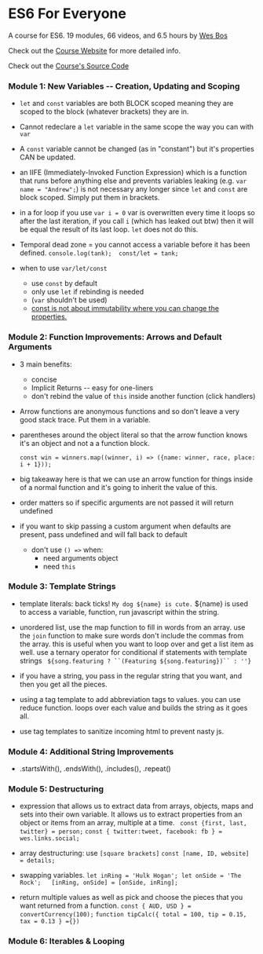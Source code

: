# ES6 For Everyone

A course for ES6. 19 modules, 66 videos, and 6.5 hours by [Wes Bos](https://github.com/wesbos)

Check out the [Course Website](https://es6.io/) for more detailed info.

Check out the [Course's Source Code](https://github.com/wesbos/es6.io)


### Module 1: New Variables -- Creation, Updating and Scoping
- `let` and `const` variables are both BLOCK scoped meaning they are scoped to the block (whatever brackets) they are in.

- Cannot redeclare a `let` variable in the same scope the way you can with `var`
- A `const` variable cannot be changed (as in "constant") but it's properties CAN be updated.

- an IIFE (Immediately-Invoked Function Expression) which is a function that runs before anything else and prevents variables leaking (e.g. `var name = "Andrew";`) is not necessary any longer since `let` and `const` are block scoped. Simply put them in brackets.
- in a for loop if you use `var i = 0` var is overwritten every time it loops so after the last iteration, if you call `i` (which has leaked out btw) then it will be equal the result of its last loop. `let` does not do this.

- Temporal dead zone = you cannot access a variable before it has been defined.  `console.log(tank);  const/let = tank;`

- when to use `var/let/const`
    - use `const` by default
    - only use `let` if rebinding is needed
    - (`var` shouldn't be used)
    - [const is not about immutability where you can change the properties.](https://mathiasbynens.be/notes/es6-const)

### Module 2: Function Improvements: Arrows and Default Arguments
- 3 main benefits:
  - concise
  - Implicit Returns -- easy for one-liners
  - don't rebind the value of `this` inside another function (click handlers)
- Arrow functions are anonymous functions and so don't leave a very good stack trace. Put them in a variable.

- parentheses around the object literal so that the arrow function knows it's an object and not a a function block.

  `const win = winners.map((winner, i) => ({name: winner, race, place: i + 1}));`

- big takeaway here is that we can use an arrow function for things inside of a normal function and it's going to inherit the value of this.
- order matters so if specific arguments are not passed it will return undefined
- if you want to skip passing a custom argument when defaults are present, pass undefined and will fall back to default

  - don't use `() =>` when:
    - need arguments object
    - need `this`

### Module 3: Template Strings
- template literals: back ticks!   ``My dog ${name} is cute.`` ${name} is used to access a variable, function, run javascript within the string.

- unordered list, use the map function to fill in words from an array. use the `join` function to make sure words don't include the commas from the array. this is useful when you want to loop over and get a list item as well.
use a ternary operator for conditional if statements with template strings ` ${song.featuring ? ``(Featuring ${song.featuring})`` : ''}`

- if you have a string, you pass in the regular string that you want, and then you get all the pieces.

- using a tag template to add abbreviation tags to values. you can use reduce function. loops over each value and builds the string as it goes all.

- use tag templates to sanitize incoming html to prevent nasty js.

### Module 4: Additional String Improvements
- .startsWith(), .endsWith(), .includes(), .repeat()

### Module 5: Destructuring
-  expression that allows us to extract data from arrays, objects, maps and sets into their own variable. It allows us to extract properties from an object or items from an array, multiple at a time.
`  const {first, last, twitter} = person; `
`const { twitter:tweet, facebook: fb } = wes.links.social;`

- array destructuring: use `[square brackets]`
`const [name, ID, website] = details;`

- swapping variables. `let inRing = 'Hulk Hogan';
let onSide = 'The Rock';   [inRing, onSide] = [onSide, inRing];`

-  return multiple values as well as pick and choose the pieces that you want returned from a function. `const { AUD, USD } = convertCurrency(100);`
`function tipCalc({ total = 100, tip = 0.15, tax = 0.13 } ={})`

### Module 6: Iterables & Looping
